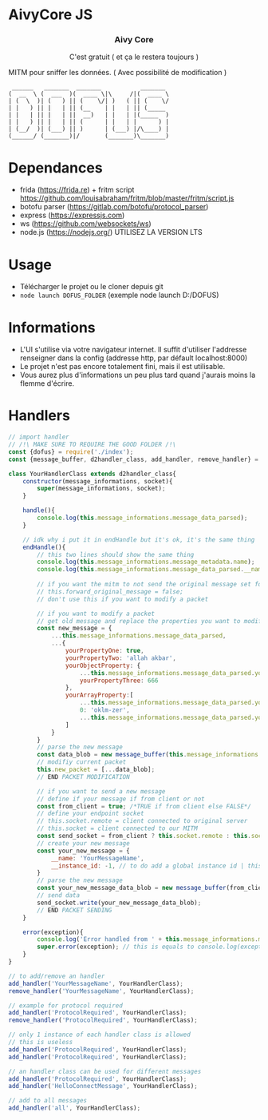 # AivyCore JS

<h3 align="center"><strong>Aivy Core</strong></h3>

<p align="center">C'est gratuit ( et ça le restera toujours )</p>

MITM pour sniffer les données. ( Avec possibilité de modification ) 
```
 ______   _______  _______           _______ 
(  __  \ (  ___  )(  ____ \|\     /|(  ____ \
| (  \  )| (   ) || (    \/| )   ( || (    \/
| |   ) || |   | || (__    | |   | || (_____ 
| |   | || |   | ||  __)   | |   | |(_____  )
| |   ) || |   | || (      | |   | |      ) |
| (__/  )| (___) || )      | (___) |/\____) |
(______/ (_______)|/       (_______)\_______)
```

# Dependances

- frida (https://frida.re) + fritm script https://github.com/louisabraham/fritm/blob/master/fritm/script.js
- botofu parser (https://gitlab.com/botofu/protocol_parser)
- express (https://expressjs.com)
- ws (https://github.com/websockets/ws)
- node.js (https://nodejs.org/) UTILISEZ LA VERSION LTS

# Usage

- Télécharger le projet ou le cloner depuis git
- ``` node launch DOFUS_FOLDER ``` (exemple node launch D:/DOFUS) 

# Informations

- L'UI s'utilise via votre navigateur internet. Il suffit d'utiliser l'addresse renseigner dans la config (addresse http, par défault localhost:8000)
- Le projet n'est pas encore totalement fini, mais il est utilisable.
- Vous aurez plus d'informations un peu plus tard quand j'aurais moins la flemme d'écrire.

# Handlers 

```javascript
// import handler 
// /!\ MAKE SURE TO REQUIRE THE GOOD FOLDER /!\
const {dofus} = require('./index');
const {message_buffer, d2handler_class, add_handler, remove_handler} = dofus.messages;

class YourHandlerClass extends d2handler_class{
    constructor(message_informations, socket){
        super(message_informations, socket);
    }

    handle(){
        console.log(this.message_informations.message_data_parsed);
    }

    // idk why i put it in endHandle but it's ok, it's the same thing
    endHandle(){
        // this two lines should show the same thing
        console.log(this.message_informations.message_metadata.name); 
        console.log(this.message_informations.message_data_parsed.__name); 
    
        // if you want the mitm to not send the original message set forward_original_message to false
        // this.forward_original_message = false;
        // don't use this if you want to modify a packet

        // if you want to modify a packet
        // get old message and replace the properties you want to modify
        const new_message = {
            ...this.message_informations.message_data_parsed,
            ...{             
                yourPropertyOne: true,
                yourPropertyTwo: 'allah akbar',
                yourObjectProperty: {
                    ...this.message_informations.message_data_parsed.yourObjectProperty,
                    yourPropertyThree: 666
                },
                yourArrayProperty:[
                    ...this.message_informations.message_data_parsed.yourArrayProperty.slice(0,1)
                    0: 'oklm-zer',
                    ...this.message_informations.message_data_parsed.yourArrayProperty.slice(2,5)
                ]
            }            
        }
        // parse the new message
        const data_blob = new message_buffer(this.message_informations.from_client).parse_message(new_message);
        // modifiy current packet
        this.new_packet = [...data_blob];
        // END PACKET MODIFICATION        

        // if you want to send a new message
        // define if your message if from client or not
        const from_client = true; /*TRUE if from client else FALSE*/
        // define your endpoint socket 
        // this.socket.remote = client connected to original server
        // this.socket = client connected to our MITM
        const send_socket = from_client ? this.socket.remote : this.socket; 
        // create your new message
        const your_new_message = {
            __name: 'YourMessageName',
            __instance_id: -1, // to do add a global instance id | this is REQUIRED IF FROM_CLIENT === TRUE
        }
        // parse the new message
        const your_new_message_data_blob = new message_buffer(from_client).parse_message(your_new_message);
        // send data
        send_socket.write(your_new_message_data_blob);     
        // END PACKET SENDING   
    }

    error(exception){
        console.log('Error handled from ' + this.message_informations.message_metadata.name);
        super.error(exception); // this is equals to console.log(exception);
    }
}

// to add/remove an handler
add_handler('YourMessageName', YourHandlerClass);
remove_handler('YourMessageName', YourHandlerClass); 

// example for protocol required
add_handler('ProtocolRequired', YourHandlerClass);
remove_handler('ProtocolRequired', YourHandlerClass);

// only 1 instance of each handler class is allowed
// this is useless
add_handler('ProtocolRequired', YourHandlerClass);
add_handler('ProtocolRequired', YourHandlerClass);

// an handler class can be used for different messages
add_handler('ProtocolRequired', YourHandlerClass);
add_handler('HelloConnectMessage', YourHandlerClass);

// add to all messages
add_handler('all', YourHandlerClass);
```